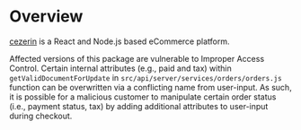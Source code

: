 # Overview
[cezerin](https://cezerin.com/) is a React and Node.js based eCommerce platform.

Affected versions of this package are vulnerable to Improper Access Control. Certain internal attributes (e.g., paid and tax) within `getValidDocumentForUpdate` in `src/api/server/services/orders/orders.js` function can be overwritten via a conflicting name from user-input. As such, it is possible for a malicious customer to manipulate certain order status (i.e., payment status, tax) by adding additional attributes to user-input during checkout.